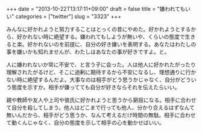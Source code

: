 +++
date = "2013-10-22T13:17:11+09:00"
draft = false
title = "嫌われてもいい"
categories = ["twitter"]
slug = "3323"
+++

みんなに好かれようと努力することはとっくの昔にやめた。好かれようとするから、好かれない時に絶望する。嫌われてもしようが無いや、くらいの態度で生きると楽。好かれないのを前提に、自分の好き嫌いを表明する。あなたはわたしの事を嫌いかも知れませんが、わたしはあなたの事が好きですよ。と。

人に嫌われないか常に不安で、と言う子に会った。人は他人に好かれたがったり理解されたがるけど、そこに過剰に期待するから不安になるし、理想通りに行かない時に絶望するんだよ。大事なのは相手がどう思うかじゃなく、自分がどういう態度を示すか。相手が嫌ってても自分が好きならそれを伝えたらいい。

親や教師や友人や上司や彼氏に好かれようと思うから窮屈になる。相手に合わせて自分を殺してしまう。他人はどこまで行っても他人、分かり合えるはずなんて無いんだから、相手がどう思うか、なんて考えるだけ時間の無駄。相手に合わせて動くんじゃなく、自分の態度を示して相手の心を動かせばいい。
